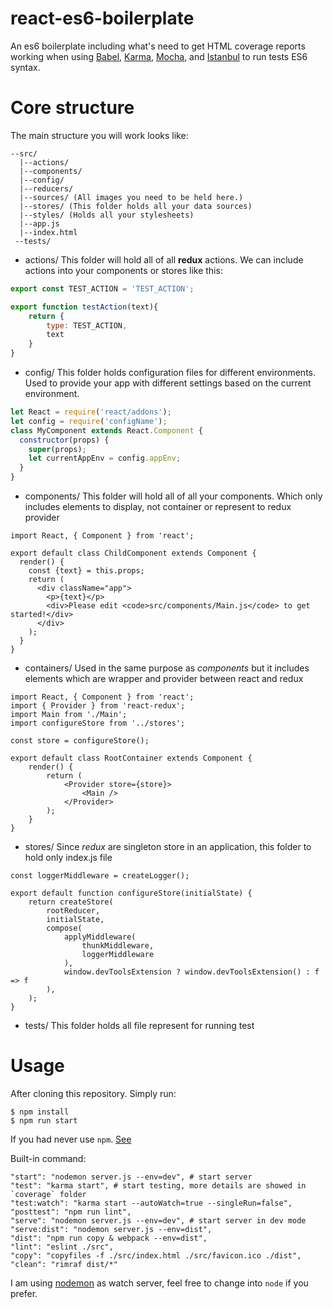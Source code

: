 # react-es6-boilerplate
An es6 boilerplate including what's need to get HTML coverage reports working when using [Babel](https://babeljs.io/),  [Karma](http://karma-runner.github.io/), [Mocha](https://mochajs.org/), and [Istanbul](https://github.com/gotwarlost/istanbul) to run tests ES6 syntax.


# Core structure
The main structure you will work looks like:
```
--src/
  |--actions/
  |--components/
  |--config/
  |--reducers/ 
  |--sources/ (All images you need to be held here.)
  |--stores/ (This folder holds all your data sources)
  |--styles/ (Holds all your stylesheets)
  |--app.js
  |--index.html
 --tests/
```
* actions/
This folder will hold all of all **redux** actions.
We can include actions into your components or stores like this:
```javascript
export const TEST_ACTION = 'TEST_ACTION';

export function testAction(text){
    return {
        type: TEST_ACTION,
        text
    }
}
```

* config/
This folder holds configuration files for different environments.
Used to provide your app with different settings based on the current environment.

```javascript
let React = require('react/addons');
let config = require('configName');
class MyComponent extends React.Component {
  constructor(props) {
    super(props);
    let currentAppEnv = config.appEnv;
  }
}
```

* components/
This folder will hold all of all your components.
Which only includes elements to display, not container or represent to redux provider

```
import React, { Component } from 'react';

export default class ChildComponent extends Component {
  render() {
    const {text} = this.props;
    return (
      <div className="app">
        <p>{text}</p>
        <div>Please edit <code>src/components/Main.js</code> to get started!</div>
      </div>
    );
  }
}
```

* containers/
Used in the same purpose as *components* but it includes elements which are wrapper and provider between react
and redux

```
import React, { Component } from 'react';
import { Provider } from 'react-redux';
import Main from './Main';
import configureStore from '../stores';

const store = configureStore();

export default class RootContainer extends Component {
    render() {
        return (
            <Provider store={store}>
                <Main />
            </Provider>
        );
    }
}
```

* stores/
Since *redux* are singleton store in an application, this folder to hold only index.js file
```
const loggerMiddleware = createLogger();

export default function configureStore(initialState) {
    return createStore(
        rootReducer,
        initialState,
        compose(
            applyMiddleware(
                thunkMiddleware,
                loggerMiddleware
            ),
            window.devToolsExtension ? window.devToolsExtension() : f => f
        ),
    );
}
```

* tests/
This folder holds all file represent for running test

# Usage
After cloning this repository. Simply run:
```
$ npm install
$ npm run start
```
If you had never use `npm`. [See](https://www.npmjs.com/)

Built-in command:
```
"start": "nodemon server.js --env=dev", # start server
"test": "karma start", # start testing, more details are showed in `coverage` folder
"test:watch": "karma start --autoWatch=true --singleRun=false",
"posttest": "npm run lint",
"serve": "nodemon server.js --env=dev", # start server in dev mode
"serve:dist": "nodemon server.js --env=dist",
"dist": "npm run copy & webpack --env=dist",
"lint": "eslint ./src",
"copy": "copyfiles -f ./src/index.html ./src/favicon.ico ./dist",
"clean": "rimraf dist/*"
```
I am using [nodemon](https://github.com/remy/nodemon) as watch server, feel free to change into `node` if you prefer.
